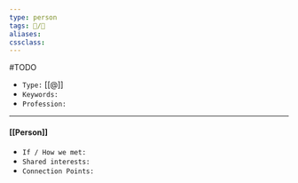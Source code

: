 ```yaml
---
type: person
tags: 👥️/👤️
aliases: 
cssclass: 
---
```


#TODO 

- `Type:` [[@]]
- `Keywords:`
- `Profession:`

---

#### [[Person]]

- `If / How we met:`
- `Shared interests:`
- `Connection Points:`


